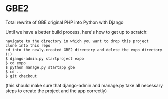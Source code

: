 GBE2
====

Total rewrite of GBE original PHP into Python with Django


Until we have a better build process, here's how to get up to scratch:

    navigate to the directory in which you want to drop this project
    clone into this repo
    cd into the newly-created GBE2 directory and delete the expo directory (!)
    $ django-admin.py startproject expo
    $ cd expo
    $ python manage.py startapp gbe
    $ cd ..
    $ git checkout

(this should make sure that django-admin and manage.py take all necessary steps to create the project and the app correctly)
